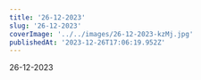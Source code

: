 ```yaml
---
title: '26-12-2023'
slug: '26-12-2023'
coverImage: '../../images/26-12-2023-kzMj.jpg'
publishedAt: '2023-12-26T17:06:19.952Z'
---
```


26-12-2023
